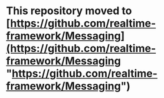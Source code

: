 #  This repository moved to [https://github.com/realtime-framework/Messaging](https://github.com/realtime-framework/Messaging "https://github.com/realtime-framework/Messaging")
